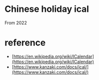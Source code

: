# Chinese holiday ical

From 2022

# reference
- [https://en.wikipedia.org/wiki/ICalendar](https://en.wikipedia.org/wiki/ICalendar)
- [https://www.kanzaki.com/docs/ical/](https://www.kanzaki.com/docs/ical/)

